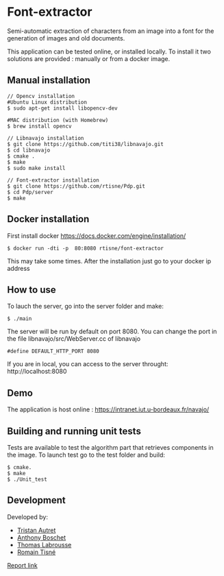 # Font-extractor

Semi-automatic extraction of characters from an image into a font for the generation of images and old documents.

This application can be tested online, or installed locally. To 
install it two solutions are provided : manually or from a docker 
image.
## Manual installation
```
// Opencv installation
#Ubuntu Linux distribution
$ sudo apt-get install libopencv-dev
    
#MAC distribution (with Homebrew)
$ brew install opencv

// Libnavajo installation
$ git clone https://github.com/titi38/libnavajo.git
$ cd libnavajo
$ cmake .
$ make
$ sudo make install
    
// Font-extractor installation
$ git clone https://github.com/rtisne/Pdp.git
$ cd Pdp/server
$ make
```

## Docker installation
First install docker https://docs.docker.com/engine/installation/
```    
$ docker run -dti -p  80:8080 rtisne/font-extractor
```

This may take some times.
After the installation just go to your docker ip address 

## How to use
To lauch the server, go into the server folder and make:
```    
$ ./main
```
The server will be run by default on port 8080.
You can change the port in the file libnavajo/src/WebServer.cc of libnavajo

```#define DEFAULT_HTTP_PORT 8080```

If you are in local, you can access to the server throught: http://localhost:8080

## Demo
The application is host online :
https://intranet.iut.u-bordeaux.fr/navajo/

## Building and running unit tests
Tests are available to test the algorithm part that retrieves components in the image.
To launch test go to the test folder and build:
```    
$ cmake.
$ make
$ ./Unit_test
```

## Development
Developed by:
* [Tristan Autret](https://github.com/tautret)
* [Anthony Boschet](https://github.com/aboschet)
* [Thomas Labrousse](https://github.com/Shqrk)
* [Romain Tisné](https://github.com/rtisne)

[Report link]()






